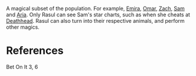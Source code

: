 A magical subset of the population. For example, [Emira](../Emira.md), [Omar](Omar), [Zach](../Zach.md), [Sam](../Sam.md) and [Aria](../Aria.md). Only Rasul can see Sam's star charts, such as when she cheats at [Deathhead](../../Deathhead.md). Rasul can also turn into their respective animals, and perform other magics.

# References
Bet On It 3, 6